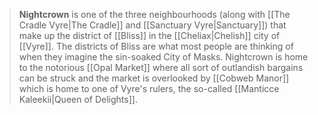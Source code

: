 > **Nightcrown** is one of the three neighbourhoods (along with [[The Cradle Vyre|The Cradle]] and [[Sanctuary Vyre|Sanctuary]]) that make up the district of [[Bliss]] in the [[Cheliax|Chelish]] city of [[Vyre]]. The districts of Bliss are what most people are thinking of when they imagine the sin-soaked City of Masks. Nightcrown is home to the notorious [[Opal Market]] where all sort of outlandish bargains can be struck and the market is overlooked by [[Cobweb Manor]] which is home to one of Vyre's rulers, the so-called [[Manticce Kaleekii|Queen of Delights]].








